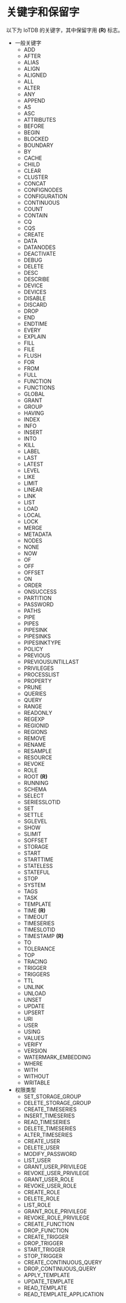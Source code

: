 <!--

    Licensed to the Apache Software Foundation (ASF) under one
    or more contributor license agreements.  See the NOTICE file
    distributed with this work for additional information
    regarding copyright ownership.  The ASF licenses this file
    to you under the Apache License, Version 2.0 (the
    "License"); you may not use this file except in compliance
    with the License.  You may obtain a copy of the License at
    
        http://www.apache.org/licenses/LICENSE-2.0
    
    Unless required by applicable law or agreed to in writing,
    software distributed under the License is distributed on an
    "AS IS" BASIS, WITHOUT WARRANTIES OR CONDITIONS OF ANY
    KIND, either express or implied.  See the License for the
    specific language governing permissions and limitations
    under the License.

-->

# 关键字和保留字

以下为 IoTDB 的关键字，其中保留字用 **(R)** 标志。

- 一般关键字
    - ADD
    - AFTER
    - ALIAS
    - ALIGN
    - ALIGNED
    - ALL
    - ALTER
    - ANY
    - APPEND
    - AS
    - ASC
    - ATTRIBUTES
    - BEFORE
    - BEGIN
    - BLOCKED
    - BOUNDARY
    - BY
    - CACHE
    - CHILD
    - CLEAR
    - CLUSTER
    - CONCAT
    - CONFIGNODES
    - CONFIGURATION
    - CONTINUOUS
    - COUNT
    - CONTAIN
    - CQ
    - CQS
    - CREATE
    - DATA
    - DATANODES
    - DEACTIVATE
    - DEBUG
    - DELETE
    - DESC
    - DESCRIBE
    - DEVICE
    - DEVICES
    - DISABLE
    - DISCARD
    - DROP
    - END
    - ENDTIME
    - EVERY
    - EXPLAIN
    - FILL
    - FILE
    - FLUSH
    - FOR
    - FROM
    - FULL
    - FUNCTION
    - FUNCTIONS
    - GLOBAL
    - GRANT
    - GROUP
    - HAVING
    - INDEX
    - INFO
    - INSERT
    - INTO
    - KILL
    - LABEL
    - LAST
    - LATEST
    - LEVEL
    - LIKE
    - LIMIT
    - LINEAR
    - LINK
    - LIST
    - LOAD
    - LOCAL
    - LOCK
    - MERGE
    - METADATA
    - NODES
    - NONE
    - NOW
    - OF
    - OFF
    - OFFSET
    - ON
    - ORDER
    - ONSUCCESS
    - PARTITION
    - PASSWORD
    - PATHS
    - PIPE
    - PIPES
    - PIPESINK
    - PIPESINKS
    - PIPESINKTYPE
    - POLICY
    - PREVIOUS
    - PREVIOUSUNTILLAST
    - PRIVILEGES
    - PROCESSLIST
    - PROPERTY
    - PRUNE
    - QUERIES
    - QUERY
    - RANGE
    - READONLY
    - REGEXP
    - REGIONID
    - REGIONS
    - REMOVE
    - RENAME
    - RESAMPLE
    - RESOURCE
    - REVOKE
    - ROLE
    - ROOT **(R)**
    - RUNNING
    - SCHEMA
    - SELECT
    - SERIESSLOTID
    - SET
    - SETTLE
    - SGLEVEL
    - SHOW
    - SLIMIT
    - SOFFSET
    - STORAGE
    - START
    - STARTTIME
    - STATELESS
    - STATEFUL
    - STOP
    - SYSTEM
    - TAGS
    - TASK
    - TEMPLATE
    - TIME **(R)**
    - TIMEOUT
    - TIMESERIES
    - TIMESLOTID
    - TIMESTAMP **(R)**
    - TO
    - TOLERANCE
    - TOP
    - TRACING
    - TRIGGER
    - TRIGGERS
    - TTL
    - UNLINK
    - UNLOAD
    - UNSET
    - UPDATE
    - UPSERT
    - URI
    - USER
    - USING
    - VALUES
    - VERIFY
    - VERSION
    - WATERMARK_EMBEDDING
    - WHERE
    - WITH
    - WITHOUT
    - WRITABLE
- 权限类型
    - SET_STORAGE_GROUP
    - DELETE_STORAGE_GROUP
    - CREATE_TIMESERIES
    - INSERT_TIMESERIES
    - READ_TIMESERIES
    - DELETE_TIMESERIES
    - ALTER_TIMESERIES
    - CREATE_USER
    - DELETE_USER
    - MODIFY_PASSWORD
    - LIST_USER
    - GRANT_USER_PRIVILEGE
    - REVOKE_USER_PRIVILEGE
    - GRANT_USER_ROLE
    - REVOKE_USER_ROLE
    - CREATE_ROLE
    - DELETE_ROLE
    - LIST_ROLE
    - GRANT_ROLE_PRIVILEGE
    - REVOKE_ROLE_PRIVILEGE
    - CREATE_FUNCTION
    - DROP_FUNCTION
    - CREATE_TRIGGER
    - DROP_TRIGGER
    - START_TRIGGER
    - STOP_TRIGGER
    - CREATE_CONTINUOUS_QUERY
    - DROP_CONTINUOUS_QUERY
    - APPLY_TEMPLATE
    - UPDATE_TEMPLATE
    - READ_TEMPLATE
    - READ_TEMPLATE_APPLICATION